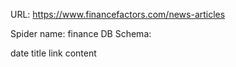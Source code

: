 URL: https://www.financefactors.com/news-articles

Spider name: finance
DB Schema:

date
title
link
content
